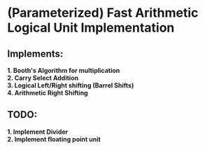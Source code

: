 # (Parameterized) Fast Arithmetic Logical Unit Implementation
## Implements:
**1. Booth's Algorithm for multiplication**\
**2. Carry Select Addition**\
**3. Logical Left/Right shifting (Barrel Shifts)**\
**4. Arithmetic Right Shifting**

## TODO:
**1. Implement Divider**\
**2. Implement floating point unit**